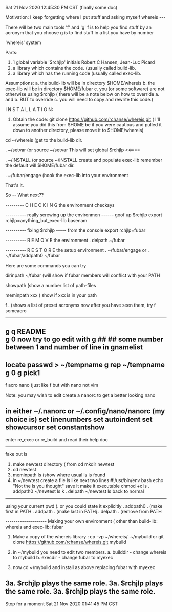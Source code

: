 Sat 21 Nov 2020 12:45:30 PM CST     (finally some doc)

Motivation: I keep forgetting where I put stuff and asking myself
 whereis ---

There will be two main tools  'f' and 'g'
f  is to help you find stuff by an acronym that you choose
g  is to find stuff in a list you have by number

'whereis' system

Parts:
1. 1 global variable '$rchjlp' initials Robert C Hansen, Jean-Luc Picard
2. a library which contains the code.  (usually called build-lib.
3. a library which has the running code (usually called exec-lib.

Assumptions:
 a. the build-lib will be in directory   $HOME/whereis
 b. the exec-lib will be in directory    $HOME/fubar
 c. you (or some software) are not otherwise using $rchjlp
( there will be a note below on how to override a. and b.  BUT
  to override c. you will need to copy and rewrite this code.)

I N S T A L L A T I O N:

1. Obtain the code:   git clone https://github.com/rchanse/whereis.git
( I'll assume you did this from $HOME be if you were cautious and
pulled it down to another directory, please move it to  $HOME/whereis)

cd ~/whereis            (get to the build-lib dir.

. ~/setvar              (or  source ~/setvar
                        This will set global $rchjlp  <<====

. ~/INSTALL            (or   source ~/INSTALL
                        create and populate exec-lib
                        remember the default will  $HOME/fubar dir.

. ~/fubar/engage        (hook the exec-lib into your environment

That's it.

So -- What next??

--------- C H E C K I N G the environment
checksys

---------- really screwing up the environmen ------
goof up  $rchjlp        export rchjlp=anything_but_exec-lib basenam

---------- fixing $rchjlp -----
from the console     export rchjlp=fubar


---------- R E M O V E  the environment
. delpath ~/fubar

---------- R E S T O R E the setup environment
. ~/fubar/engage
or
. ~/fubar/addpath0 ~/fubar



Here are some commands you can try

dirinpath ~/fubar                 (will show if fubar members will
                                   conflict with your PATH

showpath                          (show a number list of path-files

meminpath xxx                     ( show if xxx is in your path
     
f .                                (shows a list of preset acronyms
now after you have seen them, try f someacro

-----------------
g q README                       
g 0
now try to go edit with g ##    ## some number between 1 and number
of line in gnamelist
--------------------

locate passwd > ~/tempname
g rep ~/tempname
g 0
g  pick1
---------------------

f acro nano                        (just like f but with nano not vim

Note: you may wish to edit create a nanorc to get a better looking nano

in either  ~/.nanorc         or  ~/.config/nano/nanorc
(my choice is)
set linenumbers
set autoindent
set showcursor
set constantshow
-----------------------------

enter  re_exec  or re_build   and read their help doc

---------------------------------------
  fake out ls
1. make newtest directory     ( from cd    mkdir newtest
2. cd newtest
3. meminpath ls                  (show where usual ls is found
4. in ~/newtest  create a file ls like next two lines
#!/usr/bin/env bash
echo "Not the ls you thought"
save it
make it executable   chmod +x ls
. addpath0 ~/newtest
ls                           k
. delpath ~/newtest
ls                    back to normal
-------------------

using your current pwd  (.   or you could state it explicitly
. addpath0 .               (make first in PATH
. addpath  .               (make last in PATHj
. delpath .                (remove from PATH


-------------------- Making your own environment ( other than
build-lib: whereis  and  exec-lib: fubar

1. Make a copy of the whereis library :  cp -vp ~/whereis/. ~/mybuild
   or   git clone https://github.com/rchanse/whereis.git  mybuild

2. in ~/mybuild you need to edit two members.
    a. builddir - change whereis to mybuild
    b. execdir  - change fubar to myexec

3. now  cd ~/mybuild and install as above replacing fubar with myexec

3a. $rchjlp plays the same role.
3a. $rchjlp plays the same role.
3a. $rchjlp plays the same role.
--------------------------------------



Stop for a moment  Sat 21 Nov 2020 01:41:45 PM CST




